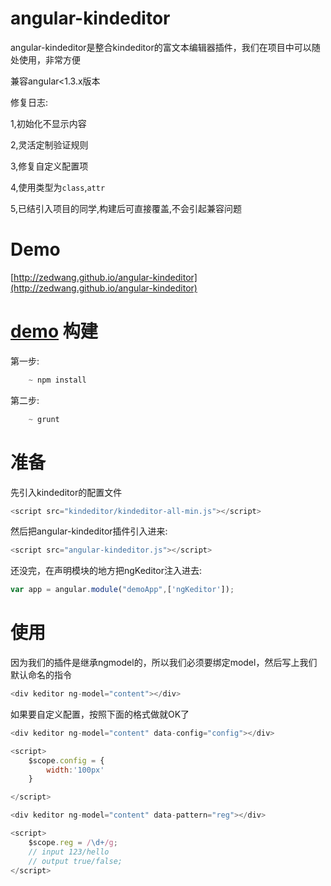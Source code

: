angular-kindeditor
==================

angular-kindeditor是整合kindeditor的富文本编辑器插件，我们在项目中可以随处使用，非常方便

兼容angular<1.3.x版本

修复日志:

1,初始化不显示内容

2,灵活定制验证规则

3,修复自定义配置项

4,使用类型为```class```,```attr```

5,已结引入项目的同学,构建后可直接覆盖,不会引起兼容问题

Demo
==================

[http://zedwang.github.io/angular-kindeditor](http://zedwang.github.io/angular-kindeditor)

[demo](http://www.w3cscript.com/Angular/2014-11-26/14.html)
构建
===
第一步:
```javascript
    ~ npm install
```
第二步:
```javascript
    ~ grunt
```
准备
==================
先引入kindeditor的配置文件
```javascript
<script src="kindeditor/kindeditor-all-min.js"></script>
```
然后把angular-kindeditor插件引入进来:

```javascript
<script src="angular-kindeditor.js"></script>
```
还没完，在声明模块的地方把ngKeditor注入进去:
```javascript
var app = angular.module("demoApp",['ngKeditor']);
```
使用
==================
因为我们的插件是继承ngmodel的，所以我们必须要绑定model，然后写上我们默认命名的指令

```javascript
<div keditor ng-model="content"></div>
```
如果要自定义配置，按照下面的格式做就OK了

```javascript
<div keditor ng-model="content" data-config="config"></div>

<script>
    $scope.config = {
        width:'100px'
    }

</script>
```

```javascript
<div keditor ng-model="content" data-pattern="reg"></div>

<script>
    $scope.reg = /\d+/g;
    // input 123/hello
    // output true/false;
</script>
```
